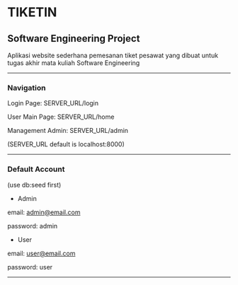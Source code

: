 # TIKETIN

## Software Engineering Project

Aplikasi website sederhana pemesanan tiket pesawat yang dibuat untuk tugas akhir mata kuliah Software Engineering

---

### Navigation

Login Page: SERVER_URL/login

User Main Page: SERVER_URL/home

Management Admin: SERVER_URL/admin

(SERVER_URL default is localhost:8000)

---

### Default Account

(use db:seed first)

- Admin

email: <admin@email.com>

password: admin

- User

email: <user@email.com>

password: user

---
